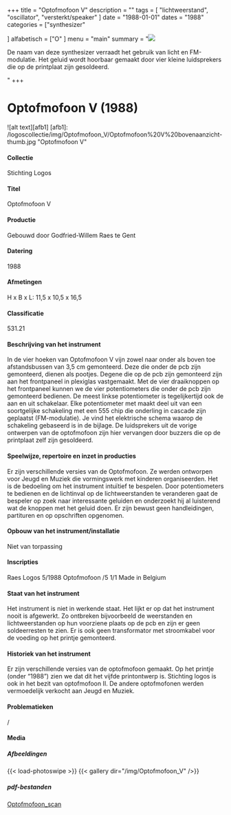 ﻿+++
title = "Optofmofoon V"
description = ""
tags = [ "lichtweerstand", "oscillator", "versterkt/speaker"
]
date = "1988-01-01"
dates = "1988"
categories = ["synthesizer"

]
alfabetisch = ["O"
]
menu = "main"
summary = "<a href='/logoscollectie/1988/optofmofoon5'><img src='/logoscollectie/img/Optofmofoon_V/Optofmofoon%20V%20bovenaanzicht-thumb.jpg'></a><p>De naam van deze synthesizer verraadt het gebruik van licht en FM-modulatie. Het geluid wordt hoorbaar gemaakt door vier kleine luidsprekers die op de printplaat zijn gesoldeerd.</p>"
+++


# Optofmofoon V (1988)

![alt text][afb1]
[afb1]: /logoscollectie/img/Optofmofoon_V/Optofmofoon%20V%20bovenaanzicht-thumb.jpg "Optofmofoon V"

#### Collectie 
Stichting Logos

#### Titel
Optofmofoon V

#### Productie
Gebouwd door Godfried-Willem Raes te Gent

#### Datering
1988 

#### Afmetingen
H x B x L: 11,5 x 10,5 x 16,5

#### Classificatie
531.21

#### Beschrijving van het instrument
In de vier hoeken van Optofmofoon V vijn zowel naar onder als boven toe afstandsbussen van 3,5 cm gemonteerd. Deze die onder de pcb zijn gemonteerd, dienen als pootjes. Degene die op de pcb zijn gemonteerd zijn aan het frontpaneel in plexiglas vastgemaakt. Met de vier draaiknoppen op het frontpaneel kunnen we de vier potentiometers die onder de pcb zijn gemonteerd bedienen. De meest linkse potentiometer is tegelijkertijd ook de aan en uit schakelaar. Elke potentiometer met maakt deel uit van een soortgelijke schakeling met een 555 chip die onderling in cascade zijn geplaatst (FM-modulatie). Je vind het elektrische schema waarop de schakeling gebaseerd is in de bijlage. De luidsprekers uit de vorige ontwerpen van de optofmofoon zijn hier vervangen door buzzers die op de printplaat zelf zijn gesoldeerd. 

#### Speelwijze, repertoire en inzet in producties
Er zijn verschillende versies van de Optofmofoon. Ze werden ontworpen voor Jeugd en Muziek die vormingswerk met kinderen organiseerden. Het is de bedoeling om het instrument intuïtief te bespelen. Door potentiometers te bedienen en de lichtinval op de lichtweerstanden te veranderen gaat de bespeler op zoek naar interessante geluiden en onderzoekt hij al luisterend wat de knoppen met het geluid doen. Er zijn bewust geen handleidingen, partituren en op opschriften opgenomen.

#### Opbouw van het instrument/installatie
Niet van torpassing

#### Inscripties
Raes 
Logos 
5/1988
Optofmofoon
/5
1/1
Made in Belgium

#### Staat van het instrument
Het instrument is niet in werkende staat. Het lijkt er op dat het instrument nooit is afgewerkt. Zo ontbreken bijvoorbeeld de weerstanden en lichtweerstanden op hun voorziene plaats op de pcb en zijn er geen soldeerresten te zien. Er is ook geen transformator met stroomkabel voor de voeding op het printje gemonteerd. 

#### Historiek van het instrument
Er zijn verschillende versies van de optofmofoon gemaakt. Op het printje (onder “1988”) zien we dat dit het vijfde printontwerp is. Stichting logos is ook in het bezit van optofmofoon II. De andere optofmofonen werden vermoedelijk verkocht aan Jeugd en Muziek. 

#### Problematieken
/


#### Media
##### Afbeeldingen
{{< load-photoswipe >}}
{{< gallery dir="/img/Optofmofoon_V" />}}

##### pdf-bestanden
[Optofmofoon_scan](/logoscollectie/pdf/Optofmofoon_V/Optofmofoon_scan.pdf)